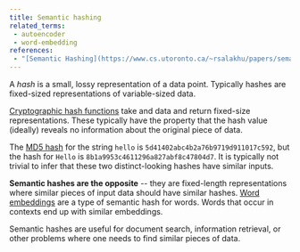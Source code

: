 ```yaml
---
title: Semantic hashing
related_terms:
 - autoencoder
 - word-embedding
references:
 - "[Semantic Hashing](https://www.cs.utoronto.ca/~rsalakhu/papers/semantic_final.pdf)"
---
```

A *hash* is a small, lossy representation of a data point. Typically hashes
are fixed-sized representations of variable-sized data.

[Cryptographic hash functions][1] take and data and return fixed-size
representations. These typically have the property that the hash value
(ideally) reveals no information about the original piece of data.

The [MD5 hash][2] for the string `hello` is `5d41402abc4b2a76b9719d911017c592`,
but the hash for `Hello` is `8b1a9953c4611296a827abf8c47804d7`. It is typically
not trivial to infer that these two distinct-looking hashes have similar inputs.

**Semantic hashes are the opposite** -- they are fixed-length representations
where similar pieces of input data should have similar hashes.
[Word embeddings][3] are a type of semantic hash for words. Words
that occur in contexts end up with similar embeddings.

Semantic hashes are useful for document search, information retrieval,
or other problems where one needs to find similar pieces of data.

[1]: https://simple.wikipedia.org/wiki/Cryptographic_hash_function
[2]: https://en.wikipedia.org/wiki/MD5
[3]: /terms/word-embedding/
[4]: /terms/autoencoder/